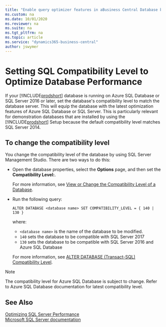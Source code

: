 ```yaml
---
title: "Enable query optimizer features in aBusiness Central Database by setting the compatibility level"
ms.custom: na
ms.date: 10/01/2020
ms.reviewer: na
ms.suite: na
ms.tgt_pltfrm: na
ms.topic: article
ms.service: "dynamics365-business-central"
author: jswymer
---
```

# Setting SQL Compatibility Level to Optimize Database Performance
If your [!INCLUDE[prodshort](../developer/includes/prodshort.md)] database is running on Azure SQL Database or SQL Server 2016 or later, set the database's compatibility level to match the database server. This will equip the database with the latest optimization features of Azure SQL Database or SQL Server. This is particularly relevant for demonstration databases that are installed by using the [!INCLUDE[prodshort](../developer/includes/prodshort.md)] Setup because the default compatibility level matches SQL Server 2014. 

## To change the compatibility level
You change the compatibility level of the database by using SQL Server Management Studio. There are two ways to do this:

- Open the database properties, select the **Options** page, and then set the **Compatibility Level:**.

   For more information, see [View or Change the Compatibility Level of a Database](/sql/relational-databases/databases/view-or-change-the-compatibility-level-of-a-database). 
- Run the following query:

    ```
    ALTER DATABASE <database name> SET COMPATIBILITY_LEVEL = { 140 | 130 } 
    ```
 
    where:
   -    `<database name>` is the name of the database to be modified.
   -    `140` sets the database to be compatible with SQL Server 2017
   -    `130` sets the database to be compatible with SQL Server 2016 and Azure SQL Database

   For more information, see [ALTER DATABASE (Transact-SQL) Compatibility Level](/sql/t-sql/statements/alter-database-transact-sql-compatibility-level).

> [!NOTE]  
> The compatibility level for Azure SQL Database is subject to change. Refer to Azure SQL Database documentation for latest compatibility level.

## See Also  
[Optimizing SQL Server Performance](optimize-sql-server-performance.md)    
[Microsoft SQL Server documentation](https://go.microsoft.com/fwlink/?LinkId=253107)